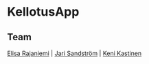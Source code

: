 # KellotusApp

## Team

[Elisa Rajaniemi](https://github.com/elisaral/) | [Jari Sandström](https://github.com/jarisand/) | [Keni Kastinen](https://github.com/KeniKastinen/)
